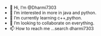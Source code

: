 - 👋 Hi, I’m @Dharmi7303
- 👀 I’m interested in more in java and python.
- 🌱 I’m currently learning c++,python.
- 💞️ I’m looking to collaborate on everything.
- 📫 How to reach me ...search dharmi7303

<!---
Dharmi7303/Dharmi7303 is a ✨ special ✨ repository because its `README.md` (this file) appears on your GitHub profile.
You can click the Preview link to take a look at your changes.
--->
